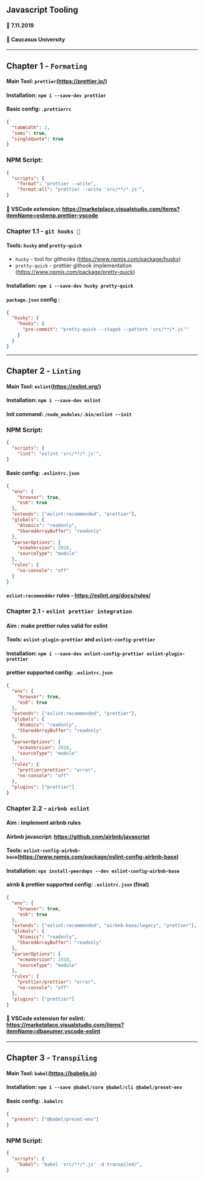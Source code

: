 ## Javascript Tooling

#### 📅 7.11.2019

#### 🏰 Caucasus University

---

## Chapter 1 - `Formating`

#### Main Tool: `prettier`(https://prettier.io/)

#### Installation: `npm i --save-dev prettier`

#### Basic config: `.prettierrc`

```json
{
  "tabWidth": 2,
  "semi": true,
  "singleQuote": true
}
```

### NPM Script:

```json
{
  "scripts": {
    "format": "prettier --write",
    "format:all": "prettier --write 'src/**/*.js'",
}
```

#### 🔔 VSCode extension: https://marketplace.visualstudio.com/items?itemName=esbenp.prettier-vscode

### Chapter 1.1 - `git hooks 🚀`

#### Tools: `husky` and `pretty-quick`

- `husky` - tool for githooks (https://www.npmjs.com/package/husky)
- `pretty-quick` - prettier githook implementation (https://www.npmjs.com/package/pretty-quick)

#### Installation: `npm i --save-dev husky pretty-quick`

#### `package.json` config :

```json
{
  "husky": {
    "hooks": {
      "pre-commit": "pretty-quick --staged --pattern 'src/**/*.js'"
    }
  }
}
```

---

## Chapter 2 - `Linting`

#### Main Tool: `eslint`(https://eslint.org/)

#### Installation: `npm i --save-dev eslint`

#### Init command: `/node_modules/.bin/eslint --init`

### NPM Script:

```json
{
  "scripts": {
    "lint": "eslint 'src/**/*.js'",
}
```

#### Basic config: `.eslintrc.json`

```json
{
  "env": {
    "browser": true,
    "es6": true
  },
  "extends": ["eslint:recommended", "prettier"],
  "globals": {
    "Atomics": "readonly",
    "SharedArrayBuffer": "readonly"
  },
  "parserOptions": {
    "ecmaVersion": 2018,
    "sourceType": "module"
  },
  "rules": {
    "no-console": "off"
  }
}
```

#### `eslint:recomendder` rules - https://eslint.org/docs/rules/

### Chapter 2.1 - `eslint prettier integration`

#### Aim : make prettier rules valid for eslint

#### Tools: `eslint-plugin-prettier` and `eslint-config-prettier`

#### Installation: `npm i --save-dev eslint-config-prettier eslint-plugin-prettier`

#### prettier supported config: `.eslintrc.json`

```json
{
  "env": {
    "browser": true,
    "es6": true
  },
  "extends": ["eslint:recommended", "prettier"],
  "globals": {
    "Atomics": "readonly",
    "SharedArrayBuffer": "readonly"
  },
  "parserOptions": {
    "ecmaVersion": 2018,
    "sourceType": "module"
  },
  "rules": {
    "prettier/prettier": "error",
    "no-console": "off"
  },
  "plugins": ["prettier"]
}
```

### Chapter 2.2 - `airbnb eslint`

#### Aim : implement airbnb rules

#### Airbnb javascript: https://github.com/airbnb/javascript

#### Tools: `eslint-config-airbnb-base`(https://www.npmjs.com/package/eslint-config-airbnb-base)

#### Installation: `npx install-peerdeps --dev eslint-config-airbnb-base`

#### airnb & prettier supported config: `.eslintrc.json` (final)

```json
{
  "env": {
    "browser": true,
    "es6": true
  },
  "extends": ["eslint:recommended", "airbnb-base/legacy", "prettier"],
  "globals": {
    "Atomics": "readonly",
    "SharedArrayBuffer": "readonly"
  },
  "parserOptions": {
    "ecmaVersion": 2018,
    "sourceType": "module"
  },
  "rules": {
    "prettier/prettier": "error",
    "no-console": "off"
  },
  "plugins": ["prettier"]
}
```

#### 🔔 VSCode extension for eslint: https://marketplace.visualstudio.com/items?itemName=dbaeumer.vscode-eslint

---

## Chapter 3 - `Transpiling`

#### Main Tool: `babel`(https://babeljs.io)

#### Installation: `npm i --save @babel/core @babel/cli @babel/preset-env`

#### Basic config: `.babelrc`

```json
{
  "presets": ["@babel/preset-env"]
}
```

### NPM Script:

```json
{
  "scripts": {
    "babel": "babel 'src/**/*.js' -d transpiled/",
}
```
